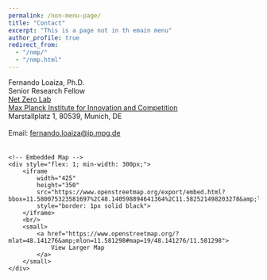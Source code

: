 ```yaml
---
permalink: /non-menu-page/
title: "Contact"
excerpt: "This is a page not in th emain menu"
author_profile: true
redirect_from: 
  - "/nmp/"
  - "/nmp.html"
---
```



<div style="display: flex; align-items: flex-start; gap: 20px; flex-wrap: wrap;">
    <!-- Contact Information -->
    <div style="flex: 1; min-width: 300px;">
        Fernando Loaiza, Ph.D. <br/>
        Senior Research Fellow <br/>
        <a href="https://www.netzerolab.science/">Net Zero Lab</a> <br/>
        <a href="https://www.ip.mpg.de/en/">Max Planck Institute for Innovation and Competition</a> <br/>
        Marstallplatz 1, 80539, Munich, DE <br/>
        <br/>
        Email: <a href="mailto:fernando.loaiza@ip.mpg.de">fernando.loaiza@ip.mpg.de</a>
    </div>

    <!-- Embedded Map -->
    <div style="flex: 1; min-width: 300px;">
        <iframe 
            width="425" 
            height="350" 
            src="https://www.openstreetmap.org/export/embed.html?bbox=11.580075323581697%2C48.140598894641364%2C11.582521498203278&amp;layer=mapnik&amp;marker=48.141276%2C11.581298" 
            style="border: 1px solid black">
        </iframe>
        <br/>
        <small>
            <a href="https://www.openstreetmap.org/?mlat=48.141276&amp;mlon=11.581298#map=19/48.141276/11.581298">
                View Larger Map
            </a>
        </small>
    </div>
</div>

